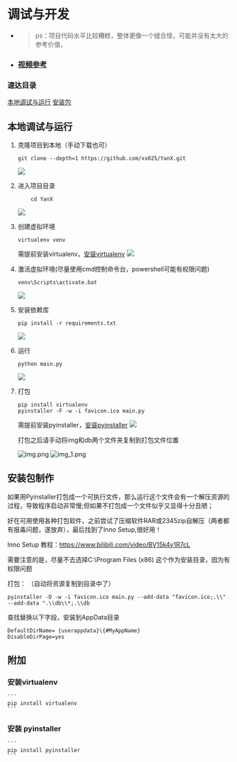 # 调试与开发

- >ps：项目代码水平比较糟糕，整体更像一个缝合怪，可能并没有太大的参考价值，

- ### [视频参考](https://www.bilibili.com/video/BV1Ce4y1Z7Nq)
### 速达目录

[本地调试与运行](#本地调试与运行)
[安装包](#安装包)

## 本地调试与运行

1. 克隆项目到本地（手动下载也可）

    ```
    git clone --depth=1 https://github.com/xx025/YanX.git
    ```
    ![](img/2022-09-05_20-09-08-克隆.png)

2. 进入项目目录
    ```text
        cd YanX
    ```
    ![](img/2022-09-05_20-10-57-目录.png)

3. 创建虚拟环境

    ```text
    virtualenv venv
    ```
    需提前安装virtualenv，[安装virtualenv](#安装virtualenv)
    ![](img/2022-09-05_20-11-33-创建.png)

4. 激活虚拟环境(尽量使用cmd控制命令台，powershell可能有权限问题)

    ```
    venv\Scripts\activate.bat
    ```
    ![](img/2022-09-05_20-12-10-激活.png)


5. 安装依赖库

    ```
    pip install -r requirements.txt
    ```
    ![](img/2022-09-05_20-12-36-依赖.png)

6. 运行

    ```
    python main.py
    ```
    ![](img/2022-09-05_20-17-00-运行.png)

7. 打包

    ```
    pip install virtualenv
    pyinstaller -F -w -i favicon.ico main.py
    ```
    需提前安装pyinstaller，[安装pyinstaller](#安装pyinstaller)
    ![](img/2022-09-05_20-19-14-打包.png)

    打包之后请手动将img和db两个文件夹复制到打包文件位置

    ![img.png](img/复制.png)
    ![img_1.png](img/目录.png)


## 安装包制作
如果用Pyinstaller打包成一个可执行文件，那么运行这个文件会有一个解压资源的过程，导致程序启动非常慢;但如果不打包成一个文件似乎又显得十分丑陋；


好在可用使用各种打包软件，之前尝试了压缩软件RAR或2345zip自解压（两者都有报毒问题，遂放弃），最后找到了Inno Setup,很好用！


Inno Setup 教程：https://www.bilibili.com/video/BV15k4y1R7cL

需要注意的是，尽量不去选择C:\Program Files (x86) 这个作为安装目录，因为有权限问题


打包：
（自动将资源复制到目录中了）
```shell
pyinstaller -D -w -i favicon.ico main.py --add-data "favicon.ico;.\\"  --add-data ".\\db\\*;.\\db
```
 

查找替换以下字段，安装到AppData目录
```text
DefaultDirName=	{userappdata}\{#MyAppName}
DisableDirPage=yes
```

[//]: # (## 自解压)

[//]: # ()
[//]: # (&#40;已弃用压缩软件自解压（原因是各种报毒），建议使用Inno Setup 制作安装包&#41;)


[//]: # (参考资料：[自解压命令: shortcut WinRAR]&#40;https://documentation.help/WinRAR-zh/HELPSFXShortcut.htm&#41;)

[//]: # ()

[//]: # ()
[//]: # (通过自解压，让这个demo显得更“正式”一点，更类似于一个成熟的带安装器的软件。)

[//]: # ()
[//]: # (### 1. -D 参数打包)

[//]: # ()
[//]: # (   ```)

[//]: # (   pyinstaller -D -w -i favicon.ico main.py --add-data "favicon.ico;.\\"  --add-data ".\\db\\*;.\\db")

[//]: # (   ```)

[//]: # ()
[//]: # (### 2. 通过RAR 压缩成一个压缩包)

[//]: # ()
[//]: # (#### 1. 在此之前，先改变文件夹名字；)

[//]: # ()
[//]: # (   pyinstaller 默认生成的文件夹为dist\main)

[//]: # (   我将main文件夹名字改为 YanX，在后面自解压后YanX\就是软件的目录)

[//]: # (   )
[//]: # (   ![]&#40;img/2022-09-06_21-14-25-自解压-改名.png&#41;)

[//]: # (   )
[//]: # (#### 2. 压缩文件)

[//]: # (   )
[//]: # (   ![]&#40;img/2022-09-06_21-16-15-自解压-压缩.png&#41;)

[//]: # (   ![]&#40;img/2022-09-06_21-17-54-自解压-压缩完成.png&#41;)

[//]: # (   )
[//]: # (#### 3. 创建自解压文件)

[//]: # (   )
[//]: # (   首先再用RAR打开压缩包，选择自解压格式)

[//]: # (   ![]&#40;img/2022-09-06_21-21-46-自解压-打开.png&#41;)

[//]: # (      )
[//]: # (   选择第一个 Default.SFX)

[//]: # (   ![]&#40;img/2022-09-06_21-25-31-自解压-默认模板.png&#41;)

[//]: # ()
[//]: # (#### 4. 自解压高级先选)

[//]: # (      )
[//]: # (1. 常规)

[//]: # ()
[//]: # (   解压路径输入：`%APPDATA% `,选择绝对路径。这是一个环境变量，代表路径 `C:\Users\用户名\AppData\Roaming\`这个路径，)

[//]: # ()
[//]: # (   也可以选其他的，需要注意的是有些路径涉及权限问题，其他路径参考：[环境变量]&#40;https://baike.baidu.com/item/%E7%8E%AF%E5%A2%83%E5%8F%98%E9%87%8F&#41;)

[//]: # ()
[//]: # (   ![]&#40;img/2022-09-06_21-28-50-自解压-常规.png&#41;)

[//]: # ()
[//]: # (2. 模式)

[//]: # ()
[//]: # (   1. 全部显示：运行自解压文件，会显示对话框，用户可用选择解压路径（建议）)

[//]: # (   2. 隐藏启动对话框：运行自解压文件，解压到指定目录，但用户不能操作)

[//]: # (   3. 全部隐藏：运行自解压文件后台解压，用户无感知)

[//]: # ()
[//]: # (   ![]&#40;img/2022-09-06_21-42-19-自解压-模式.png&#41;)

[//]: # ()
[//]: # (3. 高级)

[//]: # ()
[//]: # (   点击添加快捷方式，添加一个快捷方式到桌面)

[//]: # ()
[//]: # (   ![]&#40;img/2022-09-06_21-46-28-自解压-快捷方式.png&#41;)

[//]: # (   )
[//]: # (   自解压文件解压后的文件夹，是`YanX\`,源文件名则是`YanX\main.exe`,快捷方式图标位于复制的静态文件文件夹`YanX\img\`下)

[//]: # (   )
[//]: # (   这两个路径你也可以填绝对路径，但是用户选择解压路径后，就绝对路径没那么好用了)

[//]: # ()
[//]: # (   ![]&#40;img/2022-09-06_21-49-24-自解压-快捷方式-路径.png&#41;)

[//]: # ()
[//]: # (4. 更新)

[//]: # ()
[//]: # (   用户大致不会想知道你，解压的细节，所以就不用询问，做覆盖替换就好了)

[//]: # ()
[//]: # (   ![]&#40;img/2022-09-06_21-55-16-自解压-更新.png&#41;)

[//]: # ()
[//]: # (5. 确定)

[//]: # ()
[//]: # (   最后选择确定就好了)

[//]: # ()
[//]: # (   ![]&#40;img/2022-09-06_21-49-24-自解压-确定.png&#41;)

[//]: # (   )
[//]: # (   然后就能看到，与压缩文件同目录的自解压格式文件了)

[//]: # (   )
[//]: # (   ![]&#40;img/2022-09-06_21-59-47-自解压-完成.png&#41;)

[//]: # ()
[//]: # (   )
[//]: # ()
[//]: # ()
[//]: # (      )
[//]: # (   )
[//]: # (      )
[//]: # (   )
[//]: # ()

## 附加

### 安装virtualenv

    ```
    pip install virtualenv
    ```

### 安装 pyinstaller

    ```
    pip install pyinstaller
    ```
